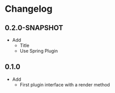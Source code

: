 # Changelog

## 0.2.0-SNAPSHOT

* Add
  * Title
  * Use Spring Plugin


## 0.1.0

* Add
  * First plugin interface with a render method